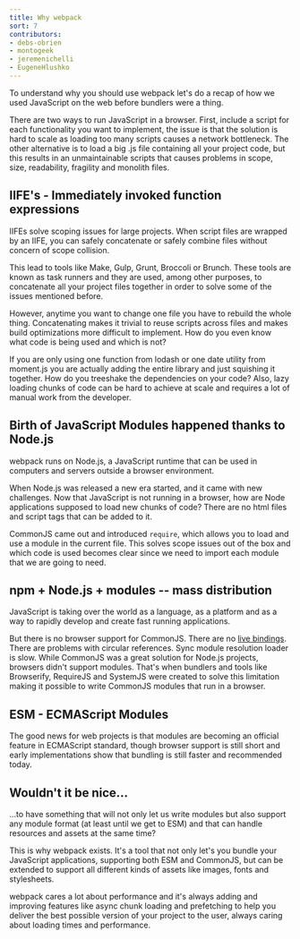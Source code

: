 ```yaml
---
title: Why webpack
sort: 7
contributors:
- debs-obrien
- montogeek
- jeremenichelli
- EugeneHlushko
---
```


To understand why you should use webpack let's do a recap of how we used JavaScript on the web before bundlers were a thing.

There are two ways to run JavaScript in a browser. First, include a script for each functionality you want to implement, the issue is that the solution is hard to scale as loading too many scripts causes a network bottleneck. The other alternative is to load a big .js file containing all your project code, but this results in an unmaintainable scripts that causes problems in scope, size, readability, fragility and monolith files.


## IIFE's - Immediately invoked function expressions

IIFEs solve scoping issues for large projects. When script files are wrapped by an IIFE, you can safely concatenate or safely combine files without concern of scope collision. 

This lead to tools like Make, Gulp, Grunt, Broccoli or Brunch. These tools are known as task runners and they are used, among other purposes, to concatenate all your project files together in order to solve some of the issues mentioned before.

However, anytime you want to change one file you have to rebuild the whole thing. Concatenating makes it trivial to reuse scripts across files and makes build optimizations more difficult to implement. How do you even know what code is being used and which is not?

If you are only using one function from lodash or one date utility from moment.js you are actually adding the entire library and just squishing it together. How do you treeshake the dependencies on your code? Also, lazy loading chunks of code can be hard to achieve at scale and requires a lot of manual work from the developer.


## Birth of JavaScript Modules happened thanks to Node.js

webpack runs on Node.js, a JavaScript runtime that can be used in computers and servers outside a browser environment.

When Node.js was released a new era started, and it came with new challenges. Now that JavaScript is not running in a browser, how are Node applications supposed to load new chunks of code? There are no html files and script tags that can be added to it.

CommonJS came out and introduced `require`, which allows you to load and use a module in the current file. This solves scope issues out of the box and which code is used becomes clear since we need to import each module that we are going to need.


## npm + Node.js + modules -- mass distribution

JavaScript is taking over the world as a language, as a platform and as a way to rapidly develop and create fast running applications. 

But there is no browser support for CommonJS. There are no [live bindings](https://medium.com/webpack/the-state-of-javascript-modules-4636d1774358). There are problems with circular references. Sync module resolution loader is slow. While CommonJS was a great solution for Node.js projects, browsers didn't support modules. That's when bundlers and tools like Browserify, RequireJS and SystemJS were created to solve this limitation making it possible to write CommonJS modules that run in a browser.


## ESM - ECMAScript Modules

The good news for web projects is that modules are becoming an official feature in ECMAScript standard, though browser support is still short and early implementations show that bundling is still faster and recommended today.


## Wouldn't it be nice…

...to have something that will not only let us write modules but also support any module format (at least until we get to ESM) and that can handle resources and assets at the same time?

This is why webpack exists. It's a tool that not only let's you bundle your JavaScript applications, supporting both ESM and CommonJS, but can be extended to support all different kinds of assets like images, fonts and stylesheets.

webpack cares a lot about performance and it's always adding and improving features like async chunk loading and prefetching to help you deliver the best possible version of your project to the user, always caring about loading times and performance.
